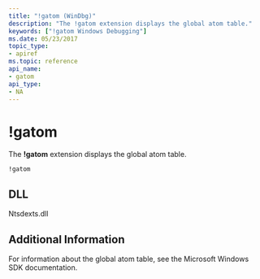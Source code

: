 ```yaml
---
title: "!gatom (WinDbg)"
description: "The !gatom extension displays the global atom table."
keywords: ["!gatom Windows Debugging"]
ms.date: 05/23/2017
topic_type:
- apiref
ms.topic: reference
api_name:
- gatom
api_type:
- NA
---
```


# !gatom

The **!gatom** extension displays the global atom table.

```dbgcmd
!gatom 
```

## DLL

Ntsdexts.dll

## Additional Information

For information about the global atom table, see the Microsoft Windows SDK documentation.
